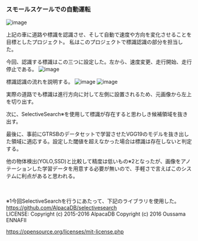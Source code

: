 ### スモールスケールでの自動運転
![image](https://user-images.githubusercontent.com/44959708/71329934-435c3200-256d-11ea-9cf0-b2c2dff08840.png)

上記の車に道路や標識を認識させ、そして自動で速度や方向を変化させることを目標としたプロジェクト。
私はこのプロジェクトで標識認識の部分を担当した。

今回、認識する標識はこの三つに設定した。左から、速度変更、走行開始、走行停止である。
![image](https://user-images.githubusercontent.com/44959708/71330686-b1a2f380-2571-11ea-8454-5f6d7b5ae19a.png)

標識認識の流れを説明する。
![image](https://user-images.githubusercontent.com/44959708/71330447-7a801280-2570-11ea-8575-634d53ff0622.png)
![image](https://user-images.githubusercontent.com/44959708/71330757-0a728c00-2572-11ea-84ee-9eb76355ffd4.png)

実際の道路でも標識は進行方向に対して左側に設置されるため、元画像から左上を切り出す。

次に、SelectiveSearch※を使用して標識が存在すると思わしき候補領域を抜き出す。

最後に、事前にGTRSBのデータセットで学習させたVGG19のモデルを抜き出した領域に適応する。設定した閾値を超えなかった場合は標識は存在しないと判定する。

他の物体検出(YOLO,SSD)と比較して精度は低いもの※2となったが、画像をアノテーションした学習データを用意する必要が無いので、手軽さで言えばこのシステムに利点があると思われる。

<br><br>
※1今回SelectiveSearchを行うにあたって、下記のライブラリを使用した。<br>
https://github.com/AlpacaDB/selectivesearch <br>
LICENSE:
Copyright (c) 2015-2016 AlpacaDB
Copyright (c) 2016 Oussama ENNAFII

https://opensource.org/licenses/mit-license.php
